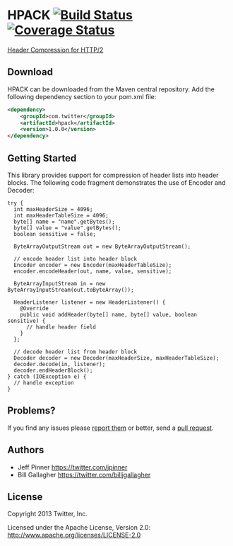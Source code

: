 HPACK [![Build Status](https://travis-ci.org/twitter/hpack.png?branch=master)](https://travis-ci.org/twitter/hpack) [![Coverage Status](https://coveralls.io/repos/twitter/hpack/badge.png?branch=master)](https://coveralls.io/r/twitter/hpack?branch=master)
=====

[Header Compression for HTTP/2](http://tools.ietf.org/html/draft-ietf-httpbis-header-compression-12)

## Download

HPACK can be downloaded from the Maven central repository. Add the following dependency section to your pom.xml file:

```xml
<dependency>
    <groupId>com.twitter</groupId>
    <artifactId>hpack</artifactId>
    <version>1.0.0</version>
</dependency>
```

## Getting Started

This library provides support for compression of header lists into header blocks. The following code fragment demonstrates the use of Encoder and Decoder:

    try {
      int maxHeaderSize = 4096;
      int maxHeaderTableSize = 4096;
      byte[] name = "name".getBytes();
      byte[] value = "value".getBytes();
      boolean sensitive = false;

      ByteArrayOutputStream out = new ByteArrayOutputStream();

      // encode header list into header block
      Encoder encoder = new Encoder(maxHeaderTableSize);
      encoder.encodeHeader(out, name, value, sensitive);

      ByteArrayInputStream in = new ByteArrayInputStream(out.toByteArray());

      HeaderListener listener = new HeaderListener() {
        @Override
        public void addHeader(byte[] name, byte[] value, boolean sensitive) {
          // handle header field
        }
      };

      // decode header list from header block
      Decoder decoder = new Decoder(maxHeaderSize, maxHeaderTableSize);
      decoder.decode(in, listener);
      decoder.endHeaderBlock();
    } catch (IOException e) {
      // handle exception
    }

## Problems?
If you find any issues please [report them](https://github.com/twitter/hpack/issues) or better,
send a [pull request](https://github.com/twitter/hpack/pulls).

## Authors
* Jeff Pinner <https://twitter.com/jpinner>
* Bill Gallagher <https://twitter.com/billjgallagher>

## License
Copyright 2013 Twitter, Inc.

Licensed under the Apache License, Version 2.0: http://www.apache.org/licenses/LICENSE-2.0
